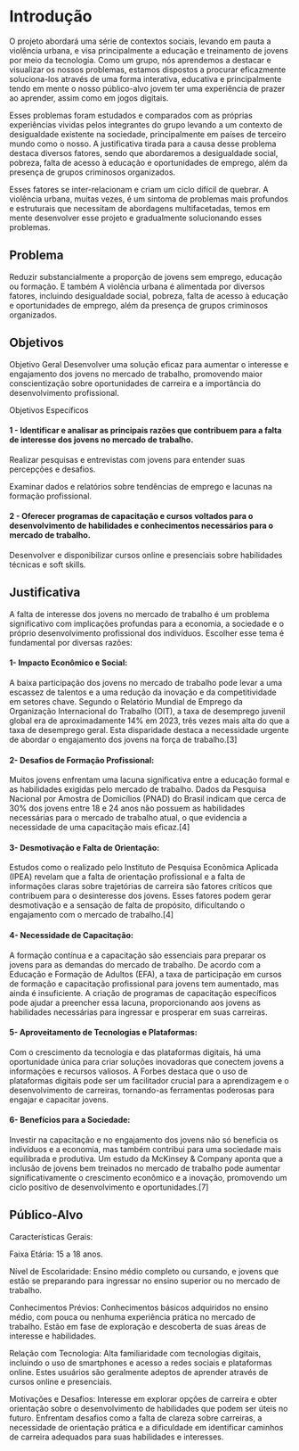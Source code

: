 # Introdução

O projeto abordará uma série de contextos sociais, levando em pauta a violência urbana, e visa principalmente a educação e treinamento de jovens por meio da tecnologia. Como um grupo, nós aprendemos a destacar e visualizar os nossos problemas, estamos dispostos a procurar eficazmente soluciona-los através de uma forma interativa, educativa e principalmente tendo em mente o nosso público-alvo jovem ter uma experiência de prazer ao aprender, assim como em jogos digitais.

Esses problemas foram estudados e comparados com as próprias experiências vividas pelos integrantes do grupo levando a um contexto de desigualdade existente na sociedade, principalmente em países de terceiro mundo como o nosso. A justificativa tirada para a causa desse problema destaca diversos fatores, sendo que abordaremos a desigualdade social, pobreza, falta de acesso à educação e oportunidades de emprego, além da presença de grupos criminosos organizados.

Esses fatores se inter-relacionam e criam um ciclo difícil de quebrar. A violência urbana, muitas vezes, é um sintoma de problemas mais profundos e estruturais que necessitam de abordagens multifacetadas, temos em mente desenvolver esse projeto
e gradualmente solucionando esses problemas.

## Problema
Reduzir substancialmente a proporção de jovens sem emprego, educação ou formação. E também A violência urbana é alimentada por diversos fatores, incluindo desigualdade social, pobreza, falta de acesso à educação e oportunidades de emprego, além da presença de grupos criminosos organizados.


## Objetivos

Objetivo Geral
Desenvolver uma solução eficaz para aumentar o interesse e engajamento dos jovens no mercado de trabalho, promovendo maior conscientização sobre oportunidades de carreira e a importância do desenvolvimento profissional.

Objetivos Específicos

#### 1 - Identificar e analisar as principais razões que contribuem para a falta de interesse dos jovens no mercado de trabalho.

Realizar pesquisas e entrevistas com jovens para entender suas percepções e desafios.
    
Examinar dados e relatórios sobre tendências de emprego e lacunas na formação profissional.
    
#### 2 - Oferecer programas de capacitação e cursos voltados para o desenvolvimento de habilidades e conhecimentos necessários para o mercado de trabalho.

Desenvolver e disponibilizar cursos online e presenciais sobre habilidades técnicas e soft skills.
    

## Justificativa

A falta de interesse dos jovens no mercado de trabalho é um problema significativo com implicações profundas para a economia, a sociedade e o próprio desenvolvimento profissional dos indivíduos. Escolher esse tema é fundamental por diversas razões:

#### 1- Impacto Econômico e Social:

A baixa participação dos jovens no mercado de trabalho pode levar a uma escassez de talentos e a uma redução da inovação e da competitividade em setores chave. Segundo o Relatório Mundial de Emprego da Organização Internacional do Trabalho (OIT), a taxa de desemprego juvenil global era de aproximadamente 14% em 2023, três vezes mais alta do que a taxa de desemprego geral. Esta disparidade destaca a necessidade urgente de abordar o engajamento dos jovens na força de trabalho.[3]

#### 2- Desafios de Formação Profissional:

Muitos jovens enfrentam uma lacuna significativa entre a educação formal e as habilidades exigidas pelo mercado de trabalho. Dados da Pesquisa Nacional por Amostra de Domicílios (PNAD) do Brasil indicam que cerca de 30% dos jovens entre 18 e 24 anos não possuem as habilidades necessárias para o mercado de trabalho atual, o que evidencia a necessidade de uma capacitação mais eficaz.[4]

#### 3- Desmotivação e Falta de Orientação:

Estudos como o realizado pelo Instituto de Pesquisa Econômica Aplicada (IPEA) revelam que a falta de orientação profissional e a falta de informações claras sobre trajetórias de carreira são fatores críticos que contribuem para o desinteresse dos jovens. Esses fatores podem gerar desmotivação e a sensação de falta de propósito, dificultando o engajamento com o mercado de trabalho.[4]

#### 4- Necessidade de Capacitação:

A formação contínua e a capacitação são essenciais para preparar os jovens para as demandas do mercado de trabalho. De acordo com a Educação e Formação de Adultos (EFA), a taxa de participação em cursos de formação e capacitação profissional para jovens tem aumentado, mas ainda é insuficiente. A criação de programas de capacitação específicos pode ajudar a preencher essa lacuna, proporcionando aos jovens as habilidades necessárias para ingressar e prosperar em suas carreiras.

#### 5- Aproveitamento de Tecnologias e Plataformas:

Com o crescimento da tecnologia e das plataformas digitais, há uma oportunidade única para criar soluções inovadoras que conectem jovens a informações e recursos valiosos. A Forbes destaca que o uso de plataformas digitais pode ser um facilitador crucial para a aprendizagem e o desenvolvimento de carreiras, tornando-as ferramentas poderosas para engajar e capacitar jovens.

#### 6- Benefícios para a Sociedade:

Investir na capacitação e no engajamento dos jovens não só beneficia os indivíduos e a economia, mas também contribui para uma sociedade mais equilibrada e produtiva. Um estudo da McKinsey & Company aponta que a inclusão de jovens bem treinados no mercado de trabalho pode aumentar significativamente o crescimento econômico e a inovação, promovendo um ciclo positivo de desenvolvimento e oportunidades.[7]

## Público-Alvo

Características Gerais:

Faixa Etária: 15 a 18 anos.

Nível de Escolaridade: Ensino médio completo ou cursando, e jovens que estão se preparando para ingressar no ensino superior ou no mercado de trabalho.

Conhecimentos Prévios: Conhecimentos básicos adquiridos no ensino médio, com pouca ou nenhuma experiência prática no mercado de trabalho. Estão em fase de exploração e descoberta de suas áreas de interesse e habilidades.

Relação com Tecnologia: Alta familiaridade com tecnologias digitais, incluindo o uso de smartphones e acesso a redes sociais e plataformas online. Estes usuários são geralmente adeptos de aprender através de cursos online e presenciais.

Motivações e Desafios: Interesse em explorar opções de carreira e obter orientação sobre o desenvolvimento de habilidades que podem ser úteis no futuro. Enfrentam desafios como a falta de clareza sobre carreiras, a necessidade de orientação prática e a dificuldade em identificar caminhos de carreira adequados para suas habilidades e interesses.
